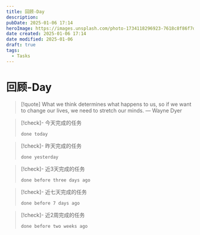 ```yaml
---
title: 回顾-Day
description: 
pubDate: 2025-01-06 17:14
heroImage: https://images.unsplash.com/photo-1734118296923-7618c8f86f7d?crop=entropy&cs=srgb&fm=jpg&ixid=M3w2Mjc5MjV8MHwxfHJhbmRvbXx8fHx8fHx8fDE3MzYxNTQ4ODh8&ixlib=rb-4.0.3&q=85&w=1200h=400
date created: 2025-01-06 17:14
date modified: 2025-01-06
draft: true
tags:
  - Tasks
---
```


# 回顾-Day

> [!quote] What we think determines what happens to us, so if we want to change our lives, we need to stretch our minds.
> — Wayne Dyer

>[!check]- 今天完成的任务
> ```tasks
> done today
> ```

>[!check]- 昨天完成的任务
> ```tasks
> done yesterday
> ```

>[!check]- 近3天完成的任务
> ```tasks
> done before three days ago
> ```

> [!check]- 近七天完成的任务
> ```tasks
> done before 7 days ago
> ```

>[!check]- 近2周完成的任务
> ```tasks
> done before two weeks ago
> ```


